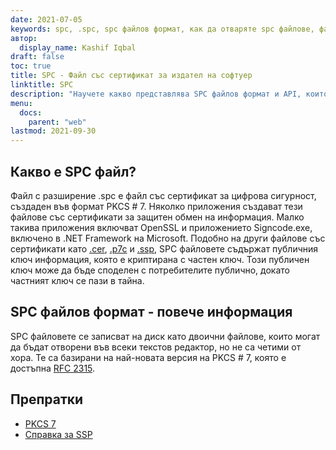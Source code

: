 ```yaml
---
date: 2021-07-05
keywords: spc, .spc, spc файлов формат, как да отваряте spc файлове, файл със сертификат на софтуерен издател
автор:
  display_name: Kashif Iqbal
draft: false
toc: true
title: SPC - Файл със сертификат за издател на софтуер
linktitle: SPC
description: "Научете какво представлява SPC файлов формат и API, които могат да създават и отварят SPC файлове."
menu:
  docs:
    parent: "web"
lastmod: 2021-09-30
---
```


## Какво е SPC файл?

Файл с разширение .spc е файл със сертификат за цифрова сигурност, създаден във формат PKCS # 7. Няколко приложения създават тези файлове със сертификати за защитен обмен на информация. Малко такива приложения включват OpenSSL и приложението Signcode.exe, включено в .NET Framework на Microsoft. Подобно на други файлове със сертификати като [.cer](/bg/web/cer/), [.p7c](/bg/web/p7c/) и [.ssp](/bg/web/ssp/), SPC файловете съдържат публичния ключ информация, която е криптирана с частен ключ. Този публичен ключ може да бъде споделен с потребителите публично, докато частният ключ се пази в тайна.

## SPC файлов формат - повече информация

SPC файловете се записват на диск като двоични файлове, които могат да бъдат отворени във всеки текстов редактор, но не са четими от хора. Те са базирани на най-новата версия на PKCS # 7, която е достъпна [RFC 2315](https://datatracker.ietf.org/doc/html/rfc2315).

## Препратки

* [PKCS 7](https://en.wikipedia.org/wiki/PKCS_7)
* [Справка за SSP](https://scalate.github.io/scalate/documentation/ssp-reference.html)

